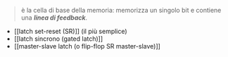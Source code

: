 > è la cella di base della memoria: memorizza un singolo bit e contiene una ***linea di feedback***.

- [[latch set-reset (SR)]] (il più semplice)
- [[latch sincrono (gated latch)]]
- [[master-slave latch (o flip-flop SR master-slave)]]